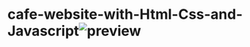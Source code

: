 # cafe-website-with-Html-Css-and-Javascript![preview](https://user-images.githubusercontent.com/100292340/155340970-08ebc817-3c10-4efe-9ceb-9f9dcf2ca2eb.jpg)
